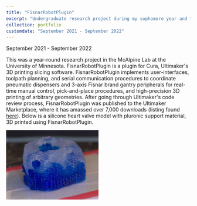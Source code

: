 ```yaml
---
title: "FisnarRobotPlugin"
excerpt: "Undergraduate research project during my sophomore year and the summer afterwards. FisnarRobotPlugin is a Cura plugin that coordinates dispenser controller and high-precision gantry peripherals for 3D bioprinting. <br/><img src='/images/heart_valve_pic_cropped.jpeg' width='50%'>"
collection: portfolio
customdate: "September 2021 - September 2022"
---
```


<p class="page__date"><strong><i class="fa fa-fw fa-calendar" aria-hidden="true"></i> </strong>September 2021 - September 2022</p>

This was a year-round research project in the McAlpine Lab at the University of Minnesota. FisnarRobotPlugin is a plugin for Cura, Ultimaker's 3D printing slicing software. FisnarRobotPlugin implements user-interfaces, toolpath planning, and serial communication procedures to coordinate pneumatic dispensers and 3-axis Fisnar brand gantry peripherals for real-time manual control, pick-and-place procedures, and high-precision 3D printing of arbitrary geometries. After going through Ultimaker's code review process, FisnarRobotPlugin was published to the Ultimaker Marketplace, where it has amassed over 7,000 downloads (listing found <a href="https://marketplace.ultimaker.com/app/cura/plugins/Spenbert02/FisnarRobotPlugin" target="_blank">here</a>). Below is a silicone heart valve model with pluronic support material, 3D printed using FisnarRobotPlugin.

<img src="/images/heart_valve_pic_cropped.jpeg" width="50%">
